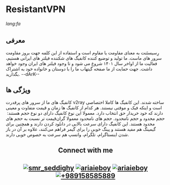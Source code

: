 # ResistantVPN
###### lang:fa
## معرفی
رِسیستَنت به معنای مقاومت یا مقاوم است و استفاده از این کلمه جهت
بروز مقاومت سرور های ماست. ما تولید و توضیع کننده کانفیگ های  شکننده
فیلتر های ایرانی هستیم، فعالیت ما از اواخر سال ۱۴۰۱ شروع می شود و تا وجود فیلتر های
ایران وجود خواهد داشت. جهت حمایت از ما صفحه گیتهاب ما را با دوستان و 
خانواده خود به اشتراک بگذارید.
--dArK--
## ویژگی ها
کانفیگ های ما از سرور های پرقدرت v2ray ساخته شدند.
این کانفیگ ها کاملا اختصاصی است و اینکه
فیک و موقتی نیستند.
هر کدام از کانفیگ ها زمان و قیمت متفاوت و معینی دارند که
خود خریدار حق انتخاب دارد.
معمولا این نوع کانفیگ دارای دو نوع حجم هستند: ‌
حجم محدود و حجم نامحدود.
حجم های نامحدود معمولا گران‌قیمت تر نسبت به حجم های محدود هستند.
این کانفیگ دارای سرعت بالایی در دانلود کردن دارند و همچنین برای گیمینگ
هم مفید هستند و پینگ خوبی را برای گیمر فراهم می‌کنند،
علاوه بر آن در باز شدن اینستاگرام، تلگرام، واتسپ هم سرعت به خصوص خوبی دارند.
<h2 align="center"> Connect with me <h2>

<p align="center">
<a href="https://twitter.com/arad_mw" target="blank"><img align="center" src="https://s27.picofile.com/file/8458830668/20230122_132549.jpg" alt="smr_seddighy"/></a>
<a href="https://instagram.com/ariaieboy" target="blank"><img align="center" src="https://img.shields.io/static/v1?style=for-the-badge&message=Instagram&color=E4405F&logo=Instagram&logoColor=FFFFFF&label=" alt="ariaieboy" /></a>
<a href="https://t.me/arad_mw" target="blank"><img align="center" src="https://user-images.githubusercontent.com/123089787/213910735-45e7851a-23ae-4811-a7da-0eb93b96e44c.svg" alt="ariaieboy" /></a>
<a href="https://wa.me/989158585889?text=hi,%20i%20am%20contacting%20from%20github" target="blank"><img align="center" src="https://img.shields.io/static/v1?style=for-the-badge&message=WhatsApp&color=222222&logo=WhatsApp&logoColor=25D366&label=" alt="+989158585889" /></a>
</p>
